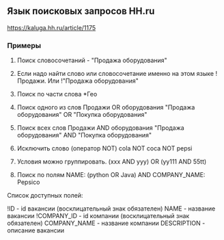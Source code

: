 ## Язык поисковых запросов HH.ru

https://kaluga.hh.ru/article/1175

### Примеры

1. Поиск словосочетаний - "Продажа оборудования"

2. Если надо найти слово или словосочетание именно на этом языке
!Продажи. Или !"Продажа оборудования"

3. Поиск по части слова *Гео

4. Поиск одного из слов
Продажи OR оборудования
"Продажа оборудования" OR "Покупка оборудования"

5. Поиск всех слов
Продажи AND оборудования
"Продажа оборудования" AND "Покупка оборудования"

6. Исключить слово (оператор NOT)
cola NOT coca NOT pepsi

7. Условия можно группировать. (ххх AND yyy) OR (yy111 AND 55tt)

8. Поиск по полям
NAME: (python OR Java) AND
COMPANY_NAME: Pepsico

Список доступных полей:

!ID - id вакансии (восклицательный знак обязателен)
NAME - название вакансии
!COMPANY_ID - id компании (восклицательный знак обязателен)
COMPANY_NAME - название компании
DESCRIPTION - описание вакансии 
